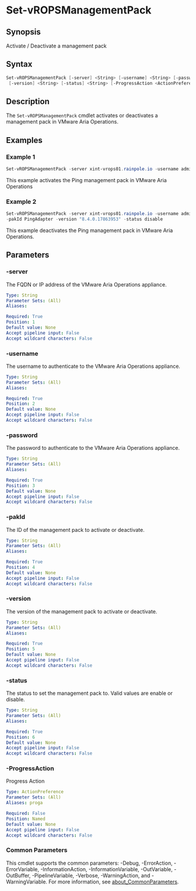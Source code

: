 # Set-vROPSManagementPack

## Synopsis

Activate / Deactivate a management pack

## Syntax

```powershell
Set-vROPSManagementPack [-server] <String> [-username] <String> [-password] <String> [-pakId] <String>
 [-version] <String> [-status] <String> [-ProgressAction <ActionPreference>] [<CommonParameters>]
```

## Description

The `Set-vROPSManagementPack` cmdlet activates or deactivates a management pack in VMware Aria Operations.

## Examples

### Example 1

```powershell
Set-vROPSManagementPack -server xint-vrops01.rainpole.io -username admin -password VMw@re1! -pakId PingAdapter -version "8.4.0.17863953" -status enable
```

This example activates the Ping management pack in VMware Aria Operations

### Example 2

```powershell
Set-vROPSManagementPack -server xint-vrops01.rainpole.io -username admin -password VMw@re1!
-pakId PingAdapter -version "8.4.0.17863953" -status disable
```

This example deactivates the Ping management pack in VMware Aria Operations.

## Parameters

### -server

The FQDN or IP address of the VMware Aria Operations appliance.

```yaml
Type: String
Parameter Sets: (All)
Aliases:

Required: True
Position: 1
Default value: None
Accept pipeline input: False
Accept wildcard characters: False
```

### -username

The username to authenticate to the VMware Aria Operations appliance.

```yaml
Type: String
Parameter Sets: (All)
Aliases:

Required: True
Position: 2
Default value: None
Accept pipeline input: False
Accept wildcard characters: False
```

### -password

The password to authenticate to the VMware Aria Operations appliance.

```yaml
Type: String
Parameter Sets: (All)
Aliases:

Required: True
Position: 3
Default value: None
Accept pipeline input: False
Accept wildcard characters: False
```

### -pakId

The ID of the management pack to activate or deactivate.

```yaml
Type: String
Parameter Sets: (All)
Aliases:

Required: True
Position: 4
Default value: None
Accept pipeline input: False
Accept wildcard characters: False
```

### -version

The version of the management pack to activate or deactivate.

```yaml
Type: String
Parameter Sets: (All)
Aliases:

Required: True
Position: 5
Default value: None
Accept pipeline input: False
Accept wildcard characters: False
```

### -status

The status to set the management pack to. Valid values are enable or disable.

```yaml
Type: String
Parameter Sets: (All)
Aliases:

Required: True
Position: 6
Default value: None
Accept pipeline input: False
Accept wildcard characters: False
```

### -ProgressAction

Progress Action

```yaml
Type: ActionPreference
Parameter Sets: (All)
Aliases: proga

Required: False
Position: Named
Default value: None
Accept pipeline input: False
Accept wildcard characters: False
```

### Common Parameters

This cmdlet supports the common parameters: -Debug, -ErrorAction, -ErrorVariable, -InformationAction, -InformationVariable, -OutVariable, -OutBuffer, -PipelineVariable, -Verbose, -WarningAction, and -WarningVariable. For more information, see [about_CommonParameters](http://go.microsoft.com/fwlink/?LinkID=113216).

